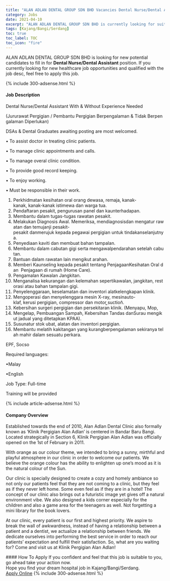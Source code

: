```yaml
---
title: "ALAN ADLAN DENTAL GROUP SDN BHD Vacancies Dental Nurse/Dental Assistant" 
category: Jobs 
date: 2021-04-10 
excerpt: "ALAN ADLAN DENTAL GROUP SDN BHD is currently looking for suitable person to fill in the Dental Nurse/Dental Assistant which positioned at Kajang/Bangi/Serdang" 
tags: [Kajang/Bangi/Serdang] 
toc: true 
toc_label: TOC 
toc_icon: "fire" 
--- 
```


<p>ALAN ADLAN DENTAL GROUP SDN BHD is looking for new potential candidates to fill in for <b>Dental Nurse/Dental Assistant</b> position. If you currently looking for new healthcare job opportunities and qualified with the job desc, feel free to apply this job.
</p>{% include 300-adsense.html %} 
<div><div><h4>Job Description</h4></div><div><div><span><div><p>Dental Nurse/Dental Assistant With &amp; Without Experience Needed</p><p>(Jururawat&#160;Pergigian&#160;/&#160;Pembantu&#160;Pergigian&#160;Berpengalaman&#160;&amp;&#160;Tidak&#160;Berpengalaman&#160;Diperlukan)</p><p>DSAs &amp; Dental Graduates awaiting posting are most welcomed.</p><p>&#8226;&#160;To&#160;assist doctor in treating clinic patients.</p><p>&#8226;&#160;To&#160;manage clinic appointments and calls.</p><p>&#8226;&#160;To manage&#160;overal&#160;clinic condition.</p><p>&#8226;&#160;To provide good record keeping.</p><p>&#8226;&#160;To enjoy working.</p><p>&#8226;&#160;Must be responsible in their work.</p><ol><li>Perkhidmatan&#160;kesihatan&#160;oral orang&#160;dewasa,&#160;remaja,&#160;kanak-kanak,&#160;kanak-kanak&#160;istimewa&#160;dan&#160;warga&#160;tua.</li><li>Pendaftaran&#160;pesakit,&#160;pengurusan&#160;panel&#160;dan&#160;kaunterhadapan.</li><li>Membantu&#160;dalam&#160;tugas-tugas&#160;rawatan&#160;pesakit.</li><li>Melakukan&#160;Diagnosis&#160;Awal.&#160;Memeriksa,&#160;mendiagnosisdan&#160;mengatur&#160;rawatan&#160;dan&#160;temujanji&#160;pesakit-pesakit&#160;danmerujuk&#160;kepada&#160;pegawai&#160;pergigian&#160;untuk&#160;tindakanselanjutnya.</li><li>Penyediaan&#160;kaviti&#160;dan&#160;membuat&#160;bahan&#160;tampalan.</li><li>Membantu&#160;dalam&#160;cabutan&#160;gigi&#160;serta&#160;mengawalpendarahan&#160;setelah&#160;cabutan.</li><li>Bantuan&#160;dalam&#160;rawatan&#160;lain&#160;mengikut&#160;arahan.</li><li>Memberi&#160;Kaunseling&#160;kepada&#160;pesakit&#160;tentang&#160;PenjagaanKesihatan&#160;Oral&#160;dan&#160;&#160;Penjagaan&#160;di&#160;rumah&#160;(Home Care).</li><li>Pengamalan&#160;Kawalan&#160;Jangkitan.</li><li>Menganalisa&#160;kekurangan&#160;dan&#160;kelemahan&#160;sepertikawalan,&#160;jangkitan,&#160;restorasi&#160;atau&#160;bahan&#160;tampalan&#160;gigi.</li><li>Penyelenggaraan,&#160;keselamatan&#160;dan&#160;inventori&#160;alatkelengkapan&#160;klinik.</li><li>Mengoperasi&#160;dan&#160;menyelenggara&#160;mesin&#160;X-ray,&#160;mesinauto-klaf,&#160;kerusi&#160;pergigian, compressor&#160;dan&#160;motor &#858;suction&#859;.</li><li>Kebersihan&#160;surgeri&#160;pergigian&#160;dan&#160;persekitaran&#160;klinik. (Menyapu, Mop,&#160;</li><li>Mengelap,&#160;Pembuangan&#160;Sampah,&#160;Kebersihan&#160;Tandas&#160;danSurau&#160;mengikut&#160;jadual&#160;yang&#160;ditetapkan&#160;KPAA).</li><li>Susunatur&#160;stok&#160;ubat,&#160;alatan&#160;dan&#160;inventori&#160;pergigian.</li><li>Membantu&#160;melatih&#160;kakitangan&#160;yang&#160;kurangberpengalaman&#160;sekiranya&#160;telah&#160;mahir&#160;dalam&#160;sesuatu&#160;perkara.</li></ol><p>EPF,&#160;Socso</p><p>Required languages:</p><p>&#8226;Malay</p><p>&#8226;English</p><p>Job Type: Full-time</p><p>Training will be provided</p></div></span></div></div></div> 
{% include article-adsense.html %} 
<div><div><h4>Company Overview</h4></div><div><div><span><div><p>Established towards the end of 2010, Alan Adlan Dental Clinic also formally known as &#8216;Klinik Pergigian Alan Adlan&#8217; is centered in Bandar Baru Bangi. Located strategically in Section 6, Klinik Pergigian Alan Adlan was officially opened on the 1st&#160;of February in 2011.</p><p>With orange as our colour theme, we intended to bring a sunny, mirthful and playful atmosphere in our clinic in order to welcome our patients. We believe the orange colour has the ability to enlighten up one&#8217;s mood as it is the natural colour of the Sun.</p><p>Our clinic is specially designed to create a cozy and homely ambiance so not only our patients feel that they are not coming to a clinic, but they feel as if they never left home. Some even feel as if they are in a hotel! The concept of our clinic also brings out a futuristic image yet gives off a natural environment vibe. We also designed a kids corner especially for the children and also a game area for the teenagers as well. Not forgetting a mini&#160;library for the book lovers.</p><p>At our clinic, every patient is our first and highest priority. We aspire to break the wall of awkwardness, instead of having a relationship between a patient and a dentist, we actualize a relationship between friends. We dedicate ourselves into performing the best service in order to reach our patients&#8217; expectation and fulfill their satisfaction. So, what are you waiting for? Come and visit us at Klinik Pergigian Alan Adlan!</p></div></span></div></div></div> 
#### How To Apply 
If you confident and feel that this job is suitable to you, go ahead take your action now. <br/> 
Hope you find your dream hospital job in Kajang/Bangi/Serdang. <br/> 
<a href="https://www.jobstreet.com.my/en/job/dental-nurse-dental-assistant-4519423?jobId=jobstreet-my-job-4519423" class="btn btn--warning" target="_blank" rel="nofollow noopenner">Apply Online</a> 
{% include 300-adsense.html %} 